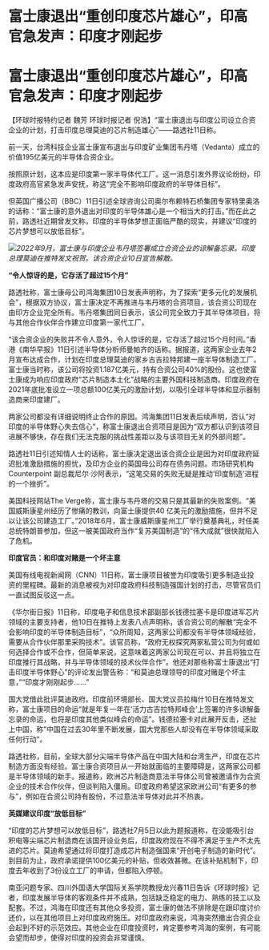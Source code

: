 # 富士康退出“重创印度芯片雄心”，印高官急发声：印度才刚起步

# 富士康退出“重创印度芯片雄心”，印高官急发声：印度才刚起步

【环球时报特约记者 魏芳 环球时报记者 倪浩】“富士康退出与印度公司设立合资企业的计划，打击印度总理莫迪的芯片制造雄心”——路透社11日称。

前一天，台湾科技企业富士康宣布退出与印度矿业集团韦丹塔（Vedanta）成立的价值195亿美元的半导体合资企业。

按照原计划，这本应是印度第一家半导体代工厂。这一消息引发外界议论纷纷，印度政府高官紧急发声安抚，称这“完全不影响印度政府的半导体目标”。

但英国广播公司（BBC）11日引述全球咨询公司奥尔布赖特石桥集团专家特里奥洛的话称：“富士康的意外退出对印度的半导体雄心是一个相当大的打击。”而在此之前，路透社近期曾发文称，印度的半导体梦想正面临严酷的现实，并建议“印度的芯片梦想可以放低目标”。

![](https://inews.gtimg.com/om_bt/O-kuZzcE3O5YHQtRyk9V6h7yVPXPOxHFmpVDNO6b587OQAA/1000)_2022年9月，富士康与印度企业韦丹塔签署成立合资企业的谅解备忘录。印度总理莫迪在推特发文祝贺。该合资企业10日宣告解散。_

**“令人惊讶的是，它存活了超过15个月”**

路透社称，富士康母公司鸿海集团10日发表声明称，为了探索“更多元化的发展机会”，根据双方协议，富士康决定不再推进与韦丹塔的合资项目，该合资公司现在由印方企业完全所有。韦丹塔集团同日表示，该公司完全致力于其半导体项目，将与其他合作伙伴合作建立印度第一家代工厂。

“该合资企业的失败并不令人意外，令人惊讶的是，它存活了超过15个月时间。”香港《南华早报》11日引述半导体分析师曼帕齐的话称。据报道，这两家企业去年2月宣布达成合作，计划在印度总理莫迪的家乡古吉拉特邦建一座半导体制造工厂。富士康当时称，该公司将投资1.187亿美元，持有合资公司40%的股份。这也使富士康成为响应印度政府“芯片制造本土化”战略的主要外国科技制造商。印度政府在2021年底批准设立一项总额100亿美元的激励计划，以吸引全球半导体和显示器制造商来印度建厂。

两家公司都没有详细说明终止合作的原因。鸿海集团11日发表后续声明，否认“对印度的半导体野心失去信心”，称富士康退出合资项目是因为“双方都认识到该项目进展不够快，存在我们无法克服的挑战性差距以及与该项目无关的外部问题”。

路透社11日引述知情人士的话称，富士康决定退出该合资企业是因为对印度政府延迟批准激励措施的担忧，及印方企业的英国母公司存在债务问题。市场研究机构Counterpoint
副总裁尼尔·沙阿表示，“这笔交易的失败无疑是推动‘印度制造’进程的一个挫折”。

美国科技网站The Verge称，富士康与韦丹塔的交易只是其最新的失败案例。“美国威斯康星州经历了惨痛的教训，向富士康提供40
亿美元的激励措施，但并不足以让该公司建造工厂。”2018年6月，富士康威斯康星州工厂举行奠基典礼，时任美总统特朗普参加，但这一被美国政府当作“复苏美国制造”的“伟大成就”很快就陷入了危机。

**印度官员：和印度对赌是一个坏主意**

美国有线电视新闻网（CNN）11日称，富士康项目被誉为印度吸引更多制造业投资的里程碑。最新的消息被视为对印度政府科技制造强国计划的打击，尽管官员们一直试图反驳这一点。

《华尔街日报》11日称，印度电子和信息技术部副部长钱德拉塞卡是印度进军芯片领域的主要支持者，他10日在推特上发表八点声明称，该合资公司的解散“完全不会影响印度的半导体制造目标”，“众所周知，这两家公司都没有半导体领域经验，需要从合作伙伴那里采购技术”。该官员称，“政府无权探究两家私营公司为何或如何选择合作或不合作，但简单来说，这意味着这两家公司现在可以、并且将独立在印度推行其战略，并与半导体领域的技术伙伴合作”。他还对那些称富士康退出“打击印度半导体野心”的评论发出警告称：“和莫迪总理领导的印度对赌是个坏主意，”“印度才刚刚起步……”

国大党借此批评莫迪政府。印度前环境部长、国大党议员拉梅什10日在推特发文称，富士康项目的命运“就是年复一年在‘活力古吉拉特邦峰会’上签署的许多谅解备忘录的命运，也将是印度其他类似峰会的命运”。钱德拉塞卡对此展开反击，还扯上中国，称“中国在过去30年里不断发展，国大党那些人却没有在半导体领域采取任何行动”。

路透社称，目前，全球大部分尖端半导体产品在中国大陆和台湾生产，印度在芯片制造方面没有经验。富士康合资项目从一开始就面临的主要障碍是，这两家公司都是半导体领域的新手。报道称，欧洲芯片制造商意法半导体公司曾被邀请作为合资企业的技术合作伙伴，但谈判陷入僵局。印度政府希望这家欧洲公司“有更多的参与”，例如在合资公司持有股份，不过意法半导体对此并不热衷。

**英媒建议印度“放低目标”**

“印度的芯片梦想可以放低目标”，路透社7月5日以此为题报道称，在没能吸引台积电等尖端芯片制造商在该国开设业务后，印度政府现在不得不满足于生产不太先进的芯片。莫迪希望通过将印度打造成芯片制造强国来“开创电子制造的新时代”。到目前为止，政府承诺提供100亿美元的补贴，但收效甚微。在该补贴机制下，印度去年收到了3份设立工厂的申请，但都陷入停顿。

南亚问题专家、四川外国语大学国际关系学院教授龙兴春11日告诉《环球时报》记者，印度发展半导体的客观条件并不成熟，包括缺乏稳定的电力、熟练的技工以及配套。不过，鸿海在印度还有其他众多投资，富士康的做法不排除是在跟印度讨价还价，以在其他项目上对印度政府施压。对印度政府来说，鸿海突然撤出合资企业会起到不好的示范效应。其他企业在印度投资时，肯定要参考鸿海的案例，有可能会望而却步，使得对印度的投资会非常谨慎。

